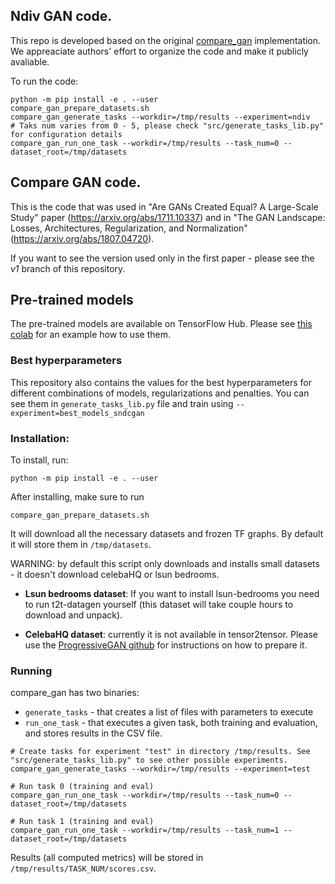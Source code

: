 ## Ndiv GAN code.
This repo is developed based on the original [compare_gan](https://github.com/google/compare_gan) implementation. We appreaciate authors' effort to organize the code and make it publicly avaliable. 

To run the code:

```shell
python -m pip install -e . --user
compare_gan_prepare_datasets.sh
compare_gan_generate_tasks --workdir=/tmp/results --experiment=ndiv
# Taks num varies from 0 - 5, please check "src/generate_tasks_lib.py" for configuration details
compare_gan_run_one_task --workdir=/tmp/results --task_num=0 --dataset_root=/tmp/datasets
```
## Compare GAN code.

This is the code that was used in "Are GANs Created Equal? A Large-Scale Study"
paper (https://arxiv.org/abs/1711.10337) and in "The GAN Landscape: Losses,
Architectures, Regularization, and Normalization"
(https://arxiv.org/abs/1807.04720).

If you want to see the version used only in the first paper - please see the
*v1* branch of this repository.

## Pre-trained models

The pre-trained models are available on TensorFlow Hub. Please see
[this colab](https://colab.research.google.com/github/google/compare_gan/blob/master/compare_gan/src/tfhub_models.ipynb)
for an example how to use them.

### Best hyperparameters

This repository also contains the values for the best hyperparameters for
different combinations of models, regularizations and penalties. You can see
them in `generate_tasks_lib.py` file and train using
`--experiment=best_models_sndcgan`

### Installation:

To install, run:

```shell
python -m pip install -e . --user
```

After installing, make sure to run

```shell
compare_gan_prepare_datasets.sh
```

It will download all the necessary datasets and frozen TF graphs. By default it
will store them in `/tmp/datasets`.

WARNING: by default this script only downloads and installs small datasets - it
doesn't download celebaHQ or lsun bedrooms.

*   **Lsun bedrooms dataset**: If you want to install lsun-bedrooms you need to
    run t2t-datagen yourself (this dataset will take couple hours to download
    and unpack).

*   **CelebaHQ dataset**: currently it is not available in tensor2tensor. Please
    use the
    [ProgressiveGAN github](https://github.com/tkarras/progressive_growing_of_gans)
    for instructions on how to prepare it.

### Running

compare_gan has two binaries:

*   `generate_tasks` - that creates a list of files with parameters to execute
*   `run_one_task` - that executes a given task, both training and evaluation,
    and stores results in the CSV file.

```shell
# Create tasks for experiment "test" in directory /tmp/results. See "src/generate_tasks_lib.py" to see other possible experiments.
compare_gan_generate_tasks --workdir=/tmp/results --experiment=test

# Run task 0 (training and eval)
compare_gan_run_one_task --workdir=/tmp/results --task_num=0 --dataset_root=/tmp/datasets

# Run task 1 (training and eval)
compare_gan_run_one_task --workdir=/tmp/results --task_num=1 --dataset_root=/tmp/datasets
```

Results (all computed metrics) will be stored in
`/tmp/results/TASK_NUM/scores.csv`.
